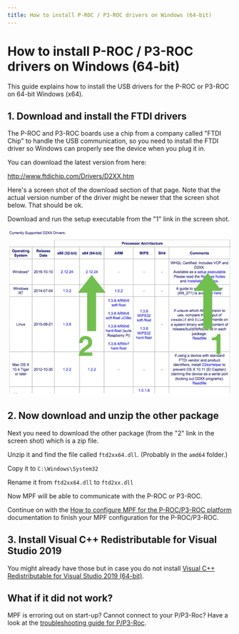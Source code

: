 ```yaml
---
title: How to install P-ROC / P3-ROC drivers on Windows (64-bit)
---
```


# How to install P-ROC / P3-ROC drivers on Windows (64-bit)


This guide explains how to install the USB drivers for the P-ROC or
P3-ROC on 64-bit Windows (x64).

## 1. Download and install the FTDI drivers

The P-ROC and P3-ROC boards use a chip from a company called "FTDI
Chip" to handle the USB communication, so you need to install the FTDI
driver so Windows can properly see the device when you plug it in.

You can download the latest version from here:

<http://www.ftdichip.com/Drivers/D2XX.htm>

Here's a screen shot of the download section of that page. Note that
the actual version number of the driver might be newer that the screen
shot below. That should be ok.

Download and run the setup executable from the "1" link in the screen
shot.

![image](/hardware/images/ftdi_x64.jpg)

## 2. Now download and unzip the other package

Next you need to download the other package (from the "2" link in the
screen shot) which is a zip file.

Unzip it and find the file called `ftd2xx64.dll`. (Probably in the
`amd64` folder.)

Copy it to `C:\Windows\System32`

Rename it from `ftd2xx64.dll` to `ftd2xx.dll`

Now MPF will be able to communicate with the P-ROC or P3-ROC.

Continue on with the [How to configure MPF for the P-ROC/P3-ROC platform](platform.md)
documentation to finish your MPF configuration for the P-ROC/P3-ROC.

## 3. Install Visual C++ Redistributable for Visual Studio 2019

You might already have those but in case you do not install [Visual C++
Redistributable for Visual Studio 2019
(64-bit)](https://aka.ms/vs/16/release/vc_redist.x64.exe).

## What if it did not work?

MPF is erroring out on start-up? Cannot connect to your P/P3-Roc? Have a
look at the
[troubleshooting guide for P/P3-Roc](../../troubleshooting/index.md).
